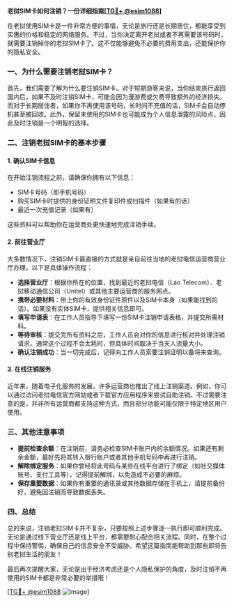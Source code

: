 **老挝SIM卡如何注销？一份详细指南[[TG💪+ @esim1088](https://t.me/s/esim1088)]**

在老挝使用SIM卡是一件非常方便的事情，无论是旅行还是长期居住，都能享受到实惠的价格和稳定的网络服务。不过，当你决定离开老挝或者不再需要该号码时，就需要注销掉你的老挝SIM卡了。这不仅能够避免不必要的费用支出，还能保护你的隐私安全。

### 一、为什么需要注销老挝SIM卡？

首先，我们需要了解为什么要注销SIM卡。对于短期游客来说，当你结束旅行返回国内后，如果不及时注销SIM卡，可能会因为漫游费或欠费导致额外的经济损失。而对于长期居住者，如果你不再使用该号码，长时间不充值的话，SIM卡会自动停机甚至被回收。此外，保留未使用的SIM卡也可能成为个人信息泄露的风险点，因此及时注销是一个明智的选择。

### 二、注销老挝SIM卡的基本步骤

#### 1. 确认SIM卡信息
在开始注销流程之前，请确保你拥有以下信息：
- SIM卡号码（即手机号码）
- 购买SIM卡时提供的身份证明文件复印件或扫描件（如果有的话）
- 最近一次充值记录（如果有）

这些资料可以帮助你在运营商处更快速地完成注销手续。

#### 2. 前往营业厅
大多数情况下，注销SIM卡最直接的方式就是亲自前往当地的老挝电信运营商营业厅办理。以下是具体操作流程：

- **选择营业厅**：根据你所在的位置，找到最近的老挝电信（Lao Telecom）、老挝移动通信公司（Unitel）或其他主要运营商的服务网点。
- **携带必要材料**：带上你的有效身份证件原件以及SIM卡本身（如果能找到的话）。如果没有实体SIM卡，提供相关信息即可。
- **填写申请表**：在工作人员指导下填写一份SIM卡注销申请表格，并提交所需材料。
- **等待审核**：提交完所有资料之后，工作人员会对你的信息进行核对并处理注销请求。通常这个过程不会太耗时，但具体时间取决于当天人流量大小。
- **确认注销成功**：当一切完成后，记得向工作人员索要注销证明以备将来查询。

#### 3. 在线注销服务
近年来，随着电子化服务的发展，许多运营商也推出了线上注销渠道。例如，你可以通过访问老挝电信官方网站或者下载官方应用程序来尝试自助注销。不过需要注意的是，并非所有运营商都支持这种方式，而且部分功能可能仅限于特定地区用户使用。

### 三、其他注意事项

- **提前检查余额**：在注销前，请务必检查SIM卡账户内的余额情况。如果还有剩余金额，最好先将其转入银行账户或者其他手机号码中再进行注销。
- **解除绑定服务**：如果你曾经将此号码与某些在线平台进行了绑定（如社交媒体账号、支付工具等），记得提前解绑，以免造成不必要的麻烦。
- **保存重要数据**：如果你有重要的通讯录或其他数据存储在手机上，请提前备份好，避免因注销而导致数据丢失。

### 四、总结

总的来说，注销老挝SIM卡并不复杂，只要按照上述步骤逐一执行即可顺利完成。无论是通过线下营业厅还是线上平台，都需要耐心配合相关流程。同时，在整个过程中保持警惕，确保自己的信息安全不受威胁。希望这篇指南能帮助到那些即将告别老挝生活的朋友！

最后再次提醒大家，无论是出于经济考虑还是个人隐私保护的角度，及时注销不再使用的SIM卡都是非常必要的举措哦！

[[TG💪+ @esim1088](https://t.me/s/esim1088) ![Image](https://i.postimg.cc/4NQfJmqS/Snipaste-2025-05-13-00-14-12.png)]
